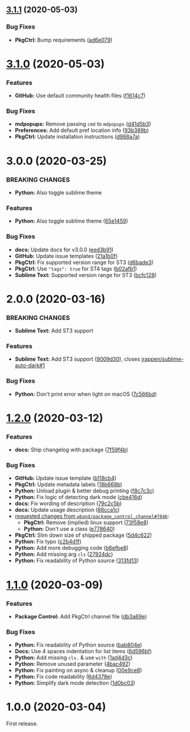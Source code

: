 ## [3.1.1](https://github.com/jrappen/sublime-auto-dark/compare/3.1.0...3.1.1) (2020-05-03)

### Bug Fixes

* **PkgCtrl:** Bump requirements ([ad6e079](https://github.com/jrappen/sublime-auto-dark/commit/ad6e07973a976d725172f271d41a0a615e7d6708))

# [3.1.0](https://github.com/jrappen/sublime-auto-dark/compare/3.0.0...3.1.0) (2020-05-03)

### Features

* **GitHub:** Use default community health files ([f1614c7](https://github.com/jrappen/sublime-auto-dark/commit/f1614c720048099ed31b371693815186bad03796))

### Bug Fixes

* **mdpopups:** Remove passing `cmd` to `mdpopups` ([d41d5b3](https://github.com/jrappen/sublime-auto-dark/commit/d41d5b375b2794c7cd894c36c38c878db6735883))
* **Preferences:** Add default pref location info ([93b389b](https://github.com/jrappen/sublime-auto-dark/commit/93b389b7068c99ab7778017764b889ddc3809443))
* **PkgCtrl:** Update installation instructions ([d988a7a](https://github.com/jrappen/sublime-auto-dark/commit/d988a7a0b46e981dc13450e661a3933d1aa772a6))

# 3.0.0 (2020-03-25)

### BREAKING CHANGES

* **Python:** Also toggle sublime theme

### Features

* **Python:** Also toggle sublime theme ([65e1459](https://github.com/jrappen/sublime-auto-dark/commit/65e145908ba45b756eca4039bbf7eee45e75a5a9))

### Bug Fixes

* **docs:** Update docs for v3.0.0 ([eed3b91](https://github.com/jrappen/sublime-auto-dark/commit/eed3b91cd4c93b6558f4b27091a18cbff7fe5378))
* **GitHub:** Update issue templates ([21a1b0f](https://github.com/jrappen/sublime-auto-dark/commit/21a1b0f7898b78c1b14358ed0709ee5636dacecd))
* **PkgCtrl:** Fix supported version range for ST3 ([d6bade3](https://github.com/jrappen/sublime-auto-dark/commit/d6bade313484733c693636715fdaa9082e2b9b68))
* **PkgCtrl:** Use `"tags": true` for ST4 tags ([b02afb1](https://github.com/jrappen/sublime-auto-dark/commit/b02afb148e3128d7f2d09ea382e296c8ed967819))
* **Sublime Text:** Supported version range for ST3 ([bcfc128](https://github.com/jrappen/sublime-auto-dark/commit/bcfc12876e809a856ba83afc510895e3faf6f46e))

# 2.0.0 (2020-03-16)

### BREAKING CHANGES

* **Sublime Text:** Add ST3 support

### Features

* **Sublime Text:** Add ST3 support ([9009d30](https://github.com/jrappen/sublime-auto-dark/commit/9009d30cdd4d74f1882bb4a0cb697d416d993474)), closes [jrappen/sublime-auto-dark#1](https://github.com/jrappen/sublime-auto-dark/issues/1)

### Bug Fixes

* **Python:** Don't print error when light on macOS ([7c566bd](https://github.com/jrappen/sublime-auto-dark/commit/7c566bdda4460cd71d42730cd2ace4d929c7af0e))

# [1.2.0](https://github.com/jrappen/sublime-auto-dark/compare/1.1.0...1.2.0) (2020-03-12)

### Features

* **docs:** Ship changelog with package ([7f59f4b](https://github.com/jrappen/sublime-auto-dark/commit/7f59f4b517a187cb9fba2f015bcaf251a37e0402))

### Bug Fixes

* **GitHub:** Update issue template ([b118cb4](https://github.com/jrappen/sublime-auto-dark/commit/b118cb4dd91606afa2af6a0be05ab7cfab263b09))
* **PkgCtrl:** Update metadata labels ([18b668b](https://github.com/jrappen/sublime-auto-dark/commit/18b668b0a751b828d37464d4b63a14da06c25e54))
* **Python:** Unload plugin & better debug printing ([f8c7c3c](https://github.com/jrappen/sublime-auto-dark/commit/f8c7c3c74072f1890ef45d95da74b38dfab17dc5))
* **Python:** Fix logic of detecting dark mode ([cbe416d](https://github.com/jrappen/sublime-auto-dark/commit/cbe416d3eb26bb1fa4f1952ad035fa3539642583))
* **docs:** Fix wording of description ([79c2c5b](https://github.com/jrappen/sublime-auto-dark/commit/79c2c5b3263c39c8cfbd8581804468ecda19b154))
* **docs:** Update usage description ([88cca1c](https://github.com/jrappen/sublime-auto-dark/commit/88cca1cd8fdeb21d1bf59f721fe92a76eb35152d))
* [requested changes from `wbond/package_control_channel#7846`](https://github.com/wbond/package_control_channel/issues/7846#issuecomment-597317204):
    * **PkgCtrl:** Remove (implied) linux support ([73f58e8](https://github.com/jrappen/sublime-auto-dark/commit/73f58e8155f7495c74778e29f5c67894fd3ea5ec))
    * **Python:** Don't use a class ([e778640](https://github.com/jrappen/sublime-auto-dark/commit/e77864014a82785b4ee8d429fabeae2880f0ed3c))
* **PkgCtrl:** Slim down size of shipped package ([5d4c622](https://github.com/jrappen/sublime-auto-dark/commit/5d4c6224f91f1e4ae94684ff94d9932b763cec8c))
* **Python:** Fix typo ([c2b4d1f](https://github.com/jrappen/sublime-auto-dark/commit/c2b4d1fbbd85d9b44bed982991f3d26551ca7644))
* **Python:** Add more debugging code ([b6efbe8](https://github.com/jrappen/sublime-auto-dark/commit/b6efbe8db882fc6ce169866f7f702a4173e338cf))
* **Python:** Add missing arg `cls` ([27924dc](https://github.com/jrappen/sublime-auto-dark/commit/27924dcb790592ae75b5f1a52b142ca075e2388d))
* **Python:** Fix readability of Python source ([313fd13](https://github.com/jrappen/sublime-auto-dark/commit/313fd1370305993c0e4e7a71d0eeed73b7425198))

# [1.1.0](https://github.com/jrappen/sublime-auto-dark/compare/1.0.0...1.1.0) (2020-03-09)

### Features

* **Package Control:** Add PkgCtrl channel file ([db3a69e](https://github.com/jrappen/sublime-auto-dark/commit/db3a69ecdc3545c28f66f939b201b0bc3dfa9b67))

### Bug Fixes

* **Python:** Fix readability of Python source ([bab804e](https://github.com/jrappen/sublime-auto-dark/commit/bab804e5f1f87c9e89d3f4f83fd4b493064ca1a7))
* **Docs:** Use 4 spaces indentation for list items ([6d596bf](https://github.com/jrappen/sublime-auto-dark/commit/6d596bf3d96b47e5519b9522f2ee53ac9827e483))
* **Python:** Add missing `cls.` & use `with` ([1ad4d3c](https://github.com/jrappen/sublime-auto-dark/commit/1ad4d3c838bd2041a7a6c85a75b1d5d868a21206))
* **Python:** Remove unused parameter ([4bac492](https://github.com/jrappen/sublime-auto-dark/commit/4bac4929ab3e21fde0aca920a8cade938c271d12))
* **Python:** Fix painting on async & cleanup ([00e9ce8](https://github.com/jrappen/sublime-auto-dark/commit/00e9ce8e02a841d60bb0b5923cd46556d00c723c))
* **Python:** Fix code readability ([6d4378e](https://github.com/jrappen/sublime-auto-dark/commit/6d4378e3e3df52c9702e788ab44aa8f3db97d416))
* **Python:** Simplify dark mode detection ([1d0bc03](https://github.com/jrappen/sublime-auto-dark/commit/1d0bc039ecf0cb6501798044bcc40ebdd589528c))

# 1.0.0 (2020-03-04)

First release.

